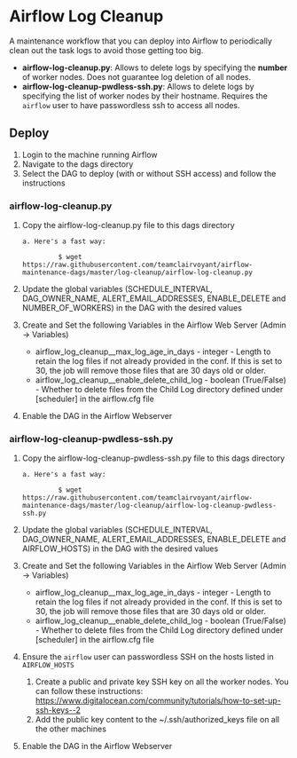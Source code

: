 # Airflow Log Cleanup

A maintenance workflow that you can deploy into Airflow to periodically clean out the task logs to avoid those getting too big.

- **airflow-log-cleanup.py**: Allows to delete logs by specifying the **number** of worker nodes. Does not guarantee log deletion of all nodes. 
- **airflow-log-cleanup-pwdless-ssh.py**: Allows to delete logs by specifying the list of worker nodes by their hostname. Requires the `airflow` user to have passwordless ssh to access all nodes.

## Deploy

1. Login to the machine running Airflow
2. Navigate to the dags directory
3. Select the DAG to deploy (with or without SSH access) and follow the instructions

### airflow-log-cleanup.py

1. Copy the airflow-log-cleanup.py file to this dags directory

       a. Here's a fast way:

                $ wget https://raw.githubusercontent.com/teamclairvoyant/airflow-maintenance-dags/master/log-cleanup/airflow-log-cleanup.py

2. Update the global variables (SCHEDULE_INTERVAL, DAG_OWNER_NAME, ALERT_EMAIL_ADDRESSES, ENABLE_DELETE and NUMBER_OF_WORKERS) in the DAG with the desired values

3. Create and Set the following Variables in the Airflow Web Server (Admin -> Variables)

    - airflow_log_cleanup__max_log_age_in_days - integer - Length to retain the log files if not already provided in the conf. If this is set to 30, the job will remove those files that are 30 days old or older.
    - airflow_log_cleanup__enable_delete_child_log - boolean (True/False) - Whether to delete files from the Child Log directory defined under [scheduler] in the airflow.cfg file

4. Enable the DAG in the Airflow Webserver

### airflow-log-cleanup-pwdless-ssh.py ###

1. Copy the airflow-log-cleanup-pwdless-ssh.py file to this dags directory

       a. Here's a fast way:

                $ wget https://raw.githubusercontent.com/teamclairvoyant/airflow-maintenance-dags/master/log-cleanup/airflow-log-cleanup-pwdless-ssh.py

2. Update the global variables (SCHEDULE_INTERVAL, DAG_OWNER_NAME, ALERT_EMAIL_ADDRESSES, ENABLE_DELETE and AIRFLOW_HOSTS) in the DAG with the desired values

3. Create and Set the following Variables in the Airflow Web Server (Admin -> Variables)

    - airflow_log_cleanup__max_log_age_in_days - integer - Length to retain the log files if not already provided in the conf. If this is set to 30, the job will remove those files that are 30 days old or older.
    - airflow_log_cleanup__enable_delete_child_log - boolean (True/False) - Whether to delete files from the Child Log directory defined under [scheduler] in the airflow.cfg file

4. Ensure the `airflow` user can passwordless SSH on the hosts listed in `AIRFLOW_HOSTS`
   1. Create a public and private key SSH key on all the worker nodes. You can follow these instructions: https://www.digitalocean.com/community/tutorials/how-to-set-up-ssh-keys--2
   2. Add the public key content to the ~/.ssh/authorized_keys file on all the other machines

5.  Enable the DAG in the Airflow Webserver
